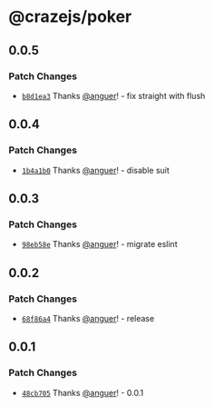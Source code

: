 # @crazejs/poker

## 0.0.5

### Patch Changes

- [`b8d1ea3`](https://github.com/crazejs/crazejs/commit/b8d1ea39c45937545962e3fe5fb1b05d86866d20) Thanks [@anguer](https://github.com/anguer)! - fix straight with flush

## 0.0.4

### Patch Changes

- [`1b4a1b0`](https://github.com/crazejs/crazejs/commit/1b4a1b0b3f49b692d94aafbc777c9f34cc0203c3) Thanks [@anguer](https://github.com/anguer)! - disable suit

## 0.0.3

### Patch Changes

- [`98eb58e`](https://github.com/crazejs/crazejs/commit/98eb58eb678ac3b315081849e750783a262f90e2) Thanks [@anguer](https://github.com/anguer)! - migrate eslint

## 0.0.2

### Patch Changes

- [`68f86a4`](https://github.com/crazejs/crazejs/commit/68f86a46edbb4815118ee6f587c09ea109a94764) Thanks [@anguer](https://github.com/anguer)! - release

## 0.0.1

### Patch Changes

- [`48cb705`](https://github.com/crazejs/crazejs/commit/48cb705b2b03be100d2b26a90167c00c1cd1c5d3) Thanks [@anguer](https://github.com/anguer)! - 0.0.1
